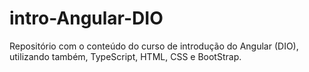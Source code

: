# intro-Angular-DIO
Repositório com o conteúdo do curso de introdução do Angular (DIO), utilizando também, TypeScript, HTML, CSS e BootStrap.
